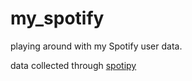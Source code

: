 # my_spotify
playing around with my Spotify user data.

data collected through [spotipy](https://spotipy.readthedocs.io/)
